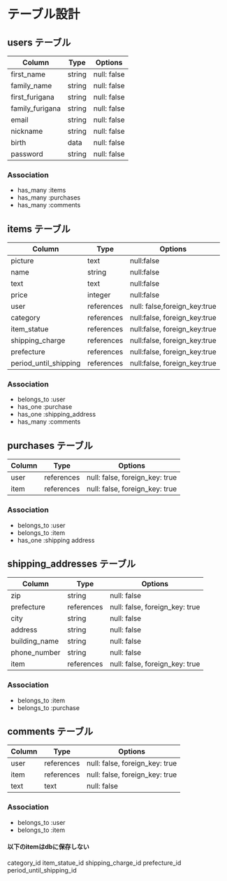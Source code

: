 # テーブル設計

## users テーブル

| Column             | Type       | Options                        |
| -----------        | ---------- | ------------------------------ |
| first_name         | string     | null: false                    |
| family_name        | string     | null: false                    |
| first_furigana     | string     | null: false                    |
| family_furigana    | string     | null: false                    |
| email              | string     | null: false                    |
| nickname           | string     | null: false                    |
| birth              | data       | null: false                    |
| password           | string     | null: false                    |


### Association

- has_many :items
- has_many :purchases
- has_many :comments



## items テーブル

| Column                  | Type       |Options                      |
| --------------------    | ---------- | -------------------------   |
| picture                 | text       | null:false                  |
| name                    | string     | null:false                  |
| text                    | text       | null:false                  |
| price                   | integer    | null:false                  |
| user                    | references | null: false,foreign_key:true|
| category                | references | null:false, foreign_key:true|
| item_statue             | references | null:false, foreign_key:true|
| shipping_charge         | references | null:false, foreign_key:true|
| prefecture              | references | null:false, foreign_key:true|
| period_until_shipping   | references | null:false, foreign_key:true|

### Association

- belongs_to :user
- has_one    :purchase
- has_one    :shipping_address
- has_many   :comments


## purchases テーブル

| Column           | Type       | Options                        |
| ---------------  | ---------- | ------------------------------ |
| user             | references | null: false, foreign_key: true |
| item             | references | null: false, foreign_key: true |

### Association

- belongs_to :user
- belongs_to :item
- has_one    :shipping address

## shipping_addresses テーブル

| Column        | Type       | Options                        |
| ------------- | ---------- | ------------------------------ |
| zip           | string     | null: false                    |
| prefecture    | references | null: false, foreign_key: true |
| city          | string     | null: false                    |
| address       | string     | null: false                    |
| building_name | string     | null: false                    |
| phone_number  | string     | null: false                    |
| item          | references | null: false, foreign_key: true |

### Association

- belongs_to :item
- belongs_to :purchase

## comments テーブル
| Column           | Type       | Options                        |
| ---------------  | ---------- | ------------------------------ |
| user             | references | null: false, foreign_key: true |
| item             | references | null: false, foreign_key: true |
| text             | text       | null: false                    |

### Association

- belongs_to :user
- belongs_to :item



#### 以下のitemはdbに保存しない
category_id
item_statue_id 
shipping_charge_id
prefecture_id
period_until_shipping_id 



